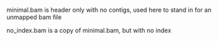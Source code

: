 
minimal.bam is header only with no contigs, used here to stand in for an unmapped bam file

no_index.bam is a copy of minimal.bam, but with no index

